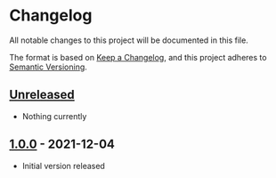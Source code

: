 # Changelog
All notable changes to this project will be documented in this file.

The format is based on [Keep a Changelog](https://keepachangelog.com/en/1.0.0/),
and this project adheres to [Semantic Versioning](https://semver.org/spec/v2.0.0.html).

## [Unreleased]
- Nothing currently

## [1.0.0] - 2021-12-04
- Initial version released

[Unreleased]: https://github.com/paulsmithkc/valid-request/compare/v1.0.0...HEAD
[1.0.0]: https://github.com/paulsmithkc/valid-request/releases/tag/v1.0.0

